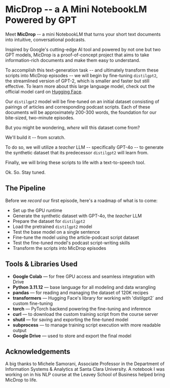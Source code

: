 # MicDrop -- a A Mini NotebookLM Powered by GPT

Meet **MicDrop** -- a mini NotebookLM that turns your short text documents into intuitive, conversational podcasts.

Inspired by Google's cutting-edge AI tool and powered by not one but two GPT models, MicDrop is a proof-of-concept project that aims to take information-rich documents and make them easy to understand.

To accomplish this text-generation task -- and ultimately transform these scripts into MicDrop episodes -- we will begin by fine-tuning `distilgpt2`, the streamlined version of GPT-2, which is smaller and faster but still effective. To learn more about this large language model, check out the official model card on [Hugging Face](https://huggingface.co/distilbert/distilgpt2).

Our `distilgpt2` model will be fine-tuned on an initial dataset consisting of pairings of articles and corresponding podcast scripts. Each of these documents will be approximately 200-300 words, the foundation for our bite-sized, two-minute episodes.

But you might be wondering, *where* will this dataset come from?

We'll build it -- from scratch.

To do so, we will utilize a *teacher* LLM -- specifically GPT-4o -- to generate the synthetic dataset that its predecessor `distilgpt2` will learn from.

Finally, we will bring these scripts to life with a text-to-speech tool.

Ok. So. Stay tuned.

## The Pipeline

Before we *record* our first episode, here's a roadmap of what is to come:

- Set up the GPU runtime
- Generate the synthetic dataset with GPT-4o, the *teacher* LLM
- Prepare the dataset for `distilgpt2`
- Load the pretrained `distilgpt2` model
- Test the base model on a single sentence
- Fine-tune the model using the article-podcast script dataset
- Test the fine-tuned model's podcast script-writing skills
- Transform the scripts into MicDrop episodes

## Tools & Libraries Used

- **Google Colab** — for free GPU access and seamless integration with Drive  
- **Python 3.11.12** — base language for all modeling and data wrangling  
- **pandas** — for reading and managing the dataset of 120K recipes  
- **transformers** — Hugging Face's library for working with 'distilgpt2` and custom fine-tuning  
- **torch** — PyTorch backend powering the fine-tuning and inference  
- **curl** — to download the custom training script from the course server  
- **shutil** — for saving and exporting the fine-tuned model  
- **subprocess** — to manage training script execution with more readable output  
- **Google Drive** — used to store and export the final model

## Acknowledgements

A big thanks to Michele Samorani, Associate Professor in the Department of Information Systems & Analytics at Santa Clara University. A notebook I was working on in his NLP course at the Leavey School of Business helped bring MicDrop to life.
